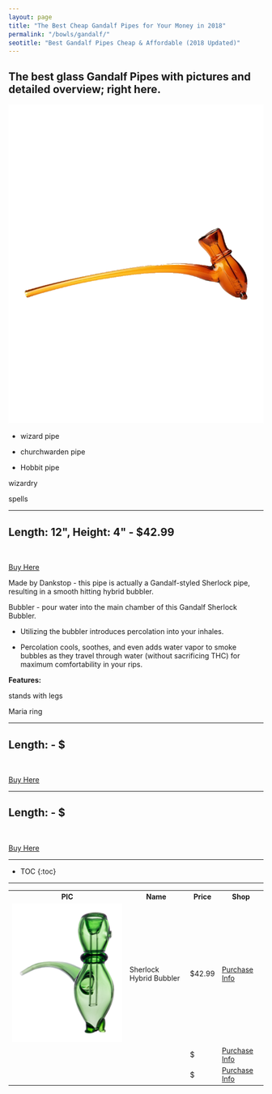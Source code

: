 ```yaml
---
layout: page
title: "The Best Cheap Gandalf Pipes for Your Money in 2018" 
permalink: "/bowls/gandalf/"
seotitle: "Best Gandalf Pipes Cheap & Affordable (2018 Updated)"
---
```


## The best glass Gandalf Pipes with pictures and detailed overview; right here.

<a target="_blank" href=""><img alt="" class="img-middle" src="/img/bowls/gandalf/sherlock-bubbler.png" /></a>



* wizard pipe

* churchwarden pipe

* Hobbit pipe

wizardry

spells

---

<table class="basic-table">
	<tr>
		<th>PIC</th>
		<th>Name</th>
		<th>Price</th> 
		<th>Shop</th>
	</tr>
	<tr>
		<td><a target="_blank" href="https://goo.gl/JAisLH" ><img alt="gandalf sherlock bubbler" class="table-image" src="/img/bowls/gandalf/sherlock-bubbler-2.png"></a></td>
		<td>Sherlock Hybrid Bubbler</td>
		<td>$42.99</td>
		<td><a class="big-button" target="_blank" href="https://goo.gl/JAisLH">Purchase Info</a></td>
	</tr>
	<tr>
		<td><a target="_blank" href="" ><img alt="" class="table-image" src="/img/bowls/gandalf/.png"></a></td>
		<td></td>
		<td>$</td>
		<td><a class="big-button" target="_blank" href="">Purchase Info</a></td>
	</tr>
	<tr>
		<td><a target="_blank" href="" ><img alt="" class="table-image" src="/img/bowls/gandalf/.png"></a></td>
		<td></td>
		<td>$</td>
		<td><a class="big-button" target="_blank" href="">Purchase Info</a></td>
	</tr>

<h2 class="heading-center"><a target="_blank" href=""></a> Length: 12", Height: 4" - $42.99 </h2>

<a target="_blank" href=""><img alt="" class="img-middle" src="/img/bowls/gandalf/.png" /></a>

<a class="big-button" target="_blank" href="">Buy Here</a>

Made by Dankstop - this pipe is actually a Gandalf-styled Sherlock pipe, resulting in a smooth hitting hybrid bubbler.

Bubbler - pour water into the main chamber of this Gandalf Sherlock Bubbler.

* Utilizing the bubbler introduces percolation into your inhales.

* Percolation cools, soothes, and even adds water vapor to smoke bubbles as they travel through water (without sacrificing THC) for maximum comfortability in your rips.

**Features:**

stands with legs

Maria ring

---

<h2 class="heading-center"><a target="_blank" href=""></a> Length: - $ </h2>

<a target="_blank" href=""><img alt="" class="img-middle" src="/img/bowls/gandalf/.png" /></a>

<a class="big-button" target="_blank" href="">Buy Here</a>

---

<h2 class="heading-center"><a target="_blank" href=""></a> Length: - $ </h2>

<a target="_blank" href=""><img alt="" class="img-middle" src="/img/bowls/gandalf/.png" /></a>

<a class="big-button" target="_blank" href="">Buy Here</a>

---

* TOC
{:toc}

---